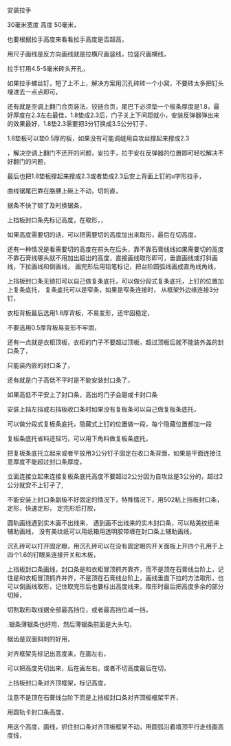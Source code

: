 安装拉手

30毫米宽度 高度 50毫米，

也要根据拉手高度来看看拉手高度是否超高，

用尺子画线是反方向画线就是拉横尺画竖线，拉竖尺画横线，

拉手钉用4.5-5毫米砖头开孔，

如果拉手螺丝钉，短了上不上，解决方案用沉孔砖砖一个小窝，不要砖太多把钉头埋进去一点点即可，

还有就是空调上翻门合页装法，铰链合页，尾巴下必须垫一个板条厚度是1.8，最好厚度在2.3左右最佳，1.8垫成2.3后，门子关上下间距就小，安装反弹器弹出来的效果最好，1.8垫2.3需要把3分钉换成3.5公分钉子，

1.8垫板可以垫0.5厚的板，如果没有可能调缝用自攻丝撑起来撑成2.3

，解决空调上翻门不还开的问题，安拉手，拉手安在反弹器的位置即可轻松解决不好翻门的问题，

最后也把1.8垫板撑起来撑成2.3或者垫成2.3后安上背面上钉的u字形拉手，

曲线锯尾巴靠在胳膊上碗上不动，切的直，

据条不快了顿了及时换锯条，

上挡板封口条先标记高度，在取形，，

如果高度需要切的话，可以把需要切的高度加出来取形，最后在切高度，

还有一种情况是看需要切的高度在前头在后头，靠不靠石膏线线如果需要切的高度不靠石膏线哪头就不用加出超出的高度，直接画线取形即可，垂直画线或打斜画线，下拉画线和倒画线， 画完形后用铅笔标记，把台阶圆弧线画成直角线角线，

上挡板封口条无锁扣可以自己做复条底托，可以做分段式复条底托，上钉的位置加上复条底托， 复条底托可以是窄条，如果是窄条连接时， 从框架外边缘连接3分钉，

衣柜背板最后选用1.8厚背板，不易变形，还牢固稳定，

不要选用0.5厚背板易变形不牢固，

还有一点就是衣柜顶板，衣柜的门子不要超过顶板，超过顶板后就不能装外盖的封口条了，

只能装内嵌的封口条了，

还有就是门子高低不平时是不能安装封口条了，

如果高低不平安上了封口条，高出的门子会磨或卡封口条



安装上挡左挡或右挡板收口条时如果没有复板条可以自己做复板条底托，



可以做分段式复板条底托，隐藏式上钉的位置做一段，每个隐藏位置都加一段


复板条底托省料还轻巧，可以用下角料做复板条底托，


把复板条底托立起来或者平放用3公分钉子固定在收口条背面，如果是平面连接注意厚度不能超过封口条厚度，


立面连接立起来连接复板条底托高度不要超过2公分因为自攻丝是3公分的，超过2公分就安不上钉子了,





不能安装上封口条副板不好固定的情况下，特殊情况下，用502粘上挡板封口条，定形，快速定形，
定完形后打胶，


圆轨画线遇到实木画不出线来，
遇到画不出线来的实木封口条，可以粘美纹纸来辅助画线，
没有美纹纸可以用纸箱用透明胶带缠在封口条上辅助画线，


沉孔砖可以打开固定眼，用沉孔砖可以在没有固定眼的开关面板上开四个孔用于上四个1.6的钉眼来连接开关和木板，


上挡板封口条画线，封口条是和衣柜冒顶抓齐靠齐，而不是顶在石膏线台阶上，记住是和衣柜冒顶抓齐并齐，不是顶在石膏线台阶上，画线垂直下拉的方法取形，也可以倒画线取形，记住取完形后也要标出高度线来，取形时最后把高度多余的部分切掉，

切割取形取线据全部最高挡位，或者最高挡位减一挡，



.锯条薄锯条也好用，然后薄锯条前面是大头勾，

据齿是双面斜刺的好用，


对齐框架先标记出高度来，在画左右，

可以把高度先切出来，后在画左右，或者不切高度最后在切，


上挡板封口条对齐顶框架，标记高度，

注意不是顶在石膏线台阶下而是上挡板封口条对齐顶板框架平齐，

用圆轨卡封口条高度，

用这个高度，画线，抓住封口条对齐顶板框架不动，用圆弧沿着墙顶平行走线画高度线，











